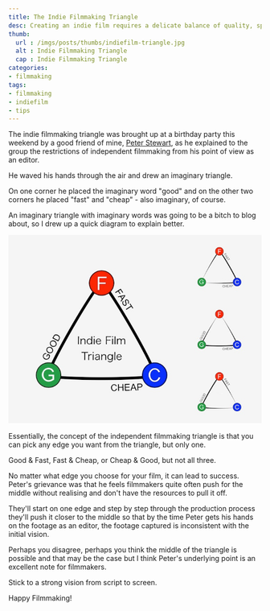 ```yaml
---
title: The Indie Filmmaking Triangle
desc: Creating an indie film requires a delicate balance of quality, speed, and cost. Rarely can we get the best of all three.
thumb:
  url : /imgs/posts/thumbs/indiefilm-triangle.jpg
  alt : Indie Filmmaking Triangle
  cap : Indie Filmmaking Triangle
categories:
- filmmaking
tags: 
- filmmaking
- indiefilm
- tips
---
```


[diagram]: /imgs/posts/images/indiefilm-triangle.jpg
[peter]:  https://twitter.com/peterstewart866

The indie filmmaking triangle was brought up at a birthday party this weekend by a good friend of mine, [Peter Stewart][peter], as he explained to the group the restrictions of independent filmmaking from his point of view as an editor. 

He waved his hands through the air and drew an imaginary triangle.

On one corner he placed the imaginary word "good" and on the other two corners he placed "fast" and "cheap" - also imaginary, of course.

An imaginary triangle with imaginary words was going to be a bitch to blog about, so I drew up a quick diagram to explain better.

![Indie Filmmaking Triangle][diagram]

Essentially, the concept of the independent filmmaking triangle is that you can pick any edge you want from the triangle, but only one. 

Good & Fast, Fast & Cheap, or Cheap & Good, but not all three.

No matter what edge you choose for your film, it can lead to success. Peter's grievance was that he feels filmmakers quite often push for the middle without realising and don't have the resources to pull it off.

They'll start on one edge and step by step through the production process they'll push it closer to the middle so that by the time Peter gets his hands on the footage as an editor, the footage captured is inconsistent with the initial vision.

Perhaps you disagree, perhaps you think the middle of the triangle is possible and that may be the case but I think Peter's underlying point is an excellent note for filmmakers.

Stick to a strong vision from script to screen.

Happy Filmmaking!





